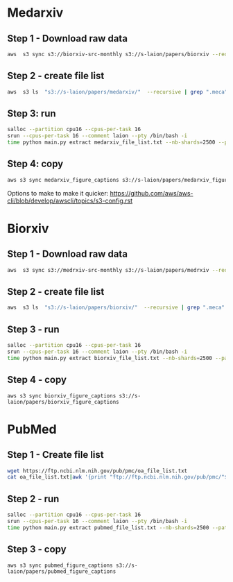 
# Medarxiv

## Step 1 - Download raw data

```bash
aws  s3 sync s3://biorxiv-src-monthly s3://s-laion/papers/biorxiv --request-payer
```

## Step 2 - create file list

```bash
aws  s3 ls  "s3://s-laion/papers/medarxiv/"  --recursive | grep ".meca"|awk '{print "s3://s-laion/"$4}'> medarxiv_file_list.txt
```

## Step 3: run

```bash
salloc --partition cpu16 --cpus-per-task 16
srun --cpus-per-task 16 --comment laion --pty /bin/bash -i 
time python main.py extract medarxiv_file_list.txt --nb-shards=2500 --path-shards=medarxiv_figure_captions --num-workers=16 --processor=medarxiv
```
## Step 4: copy

```bash
aws s3 sync medarxiv_figure_captions s3://s-laion/papers/medarxiv_figure_captions
```

Options to make to make it quicker: <https://github.com/aws/aws-cli/blob/develop/awscli/topics/s3-config.rst>


# Biorxiv

## Step 1 - Download raw data

```bash
aws  s3 sync s3://medrxiv-src-monthly s3://s-laion/papers/medrxiv --request-payer
```

## Step 2 - create file list

```bash
aws  s3 ls  "s3://s-laion/papers/biorxiv/"  --recursive | grep ".meca"|awk '{print "s3://s-laion/"$4}'> biorxiv_file_list.txt`
```

## Step 3 - run

```bash
salloc --partition cpu16 --cpus-per-task 16
srun --cpus-per-task 16 --comment laion --pty /bin/bash -i 
time python main.py extract biorxiv_file_list.txt --nb-shards=2500 --path-shards=biorxiv_figure_captions --num-workers=16 --processor=biorxiv
```
## Step 4 - copy

`aws s3 sync biorxiv_figure_captions s3://s-laion/papers/biorxiv_figure_captions`


# PubMed


## Step 1 - Create file list


```bash
wget https://ftp.ncbi.nlm.nih.gov/pub/pmc/oa_file_list.txt
cat oa_file_list.txt|awk '{print "ftp://ftp.ncbi.nlm.nih.gov/pub/pmc/"$1}' > pubmed_file_list.txt
```

## Step 2 - run

```bash
salloc --partition cpu16 --cpus-per-task 16
srun --cpus-per-task 16 --comment laion --pty /bin/bash -i 
time python main.py extract pubmed_file_list.txt --nb-shards=2500 --path-shards=pubmed_figure_captions --num-workers=16 --processor=pubmed
```

## Step 3 - copy

`aws s3 sync pubmed_figure_captions s3://s-laion/papers/pubmed_figure_captions`
